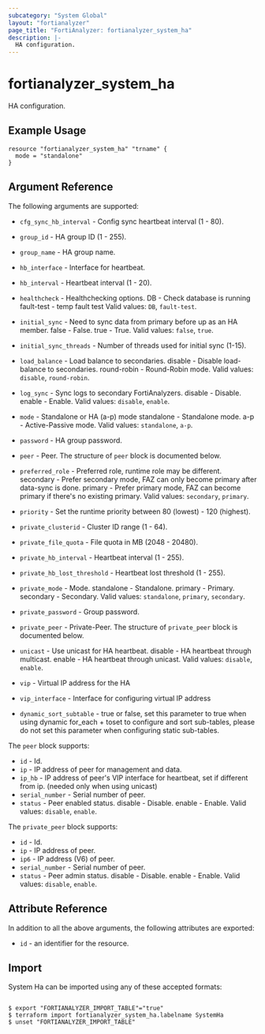 ```yaml
---
subcategory: "System Global"
layout: "fortianalyzer"
page_title: "FortiAnalyzer: fortianalyzer_system_ha"
description: |-
  HA configuration.
---
```


# fortianalyzer_system_ha
HA configuration.

## Example Usage

```hcl
resource "fortianalyzer_system_ha" "trname" {
  mode = "standalone"
}
```

## Argument Reference


The following arguments are supported:


* `cfg_sync_hb_interval` - Config sync heartbeat interval (1 - 80).
* `group_id` - HA group ID (1 - 255).
* `group_name` - HA group name.
* `hb_interface` - Interface for heartbeat.
* `hb_interval` - Heartbeat interval (1 - 20).
* `healthcheck` - Healthchecking options. DB - Check database is running fault-test - temp fault test Valid values: `DB`, `fault-test`.

* `initial_sync` - Need to sync data from primary before up as an HA member. false - False. true - True. Valid values: `false`, `true`.

* `initial_sync_threads` - Number of threads used for initial sync (1-15).
* `load_balance` - Load balance to secondaries. disable - Disable load-balance to secondaries. round-robin - Round-Robin mode. Valid values: `disable`, `round-robin`.

* `log_sync` - Sync logs to secondary FortiAnalyzers. disable - Disable. enable - Enable. Valid values: `disable`, `enable`.

* `mode` - Standalone or HA (a-p) mode standalone - Standalone mode. a-p - Active-Passive mode. Valid values: `standalone`, `a-p`.

* `password` - HA group password.
* `peer` - Peer. The structure of `peer` block is documented below.
* `preferred_role` - Preferred role, runtime role may be different. secondary - Prefer secondary mode, FAZ can only become primary after data-sync is done. primary - Prefer primary mode, FAZ can become primary if there's no existing primary. Valid values: `secondary`, `primary`.

* `priority` - Set the runtime priority between 80 (lowest) - 120 (highest).
* `private_clusterid` - Cluster ID range (1 - 64).
* `private_file_quota` - File quota in MB (2048 - 20480).
* `private_hb_interval` - Heartbeat interval (1 - 255).
* `private_hb_lost_threshold` - Heartbeat lost threshold (1 - 255).
* `private_mode` - Mode. standalone - Standalone. primary - Primary. secondary - Secondary. Valid values: `standalone`, `primary`, `secondary`.

* `private_password` - Group password.
* `private_peer` - Private-Peer. The structure of `private_peer` block is documented below.
* `unicast` - Use unicast for HA heartbeat. disable - HA heartbeat through multicast. enable - HA heartbeat through unicast. Valid values: `disable`, `enable`.

* `vip` - Virtual IP address for the HA
* `vip_interface` - Interface for configuring virtual IP address
* `dynamic_sort_subtable` - true or false, set this parameter to true when using dynamic for_each + toset to configure and sort sub-tables, please do not set this parameter when configuring static sub-tables.

The `peer` block supports:

* `id` - Id.
* `ip` - IP address of peer for management and data.
* `ip_hb` - IP address of peer's VIP interface for heartbeat, set if different from ip. (needed only when using unicast)
* `serial_number` - Serial number of peer.
* `status` - Peer enabled status. disable - Disable. enable - Enable. Valid values: `disable`, `enable`.


The `private_peer` block supports:

* `id` - Id.
* `ip` - IP address of peer.
* `ip6` - IP address (V6) of peer.
* `serial_number` - Serial number of peer.
* `status` - Peer admin status. disable - Disable. enable - Enable. Valid values: `disable`, `enable`.



## Attribute Reference

In addition to all the above arguments, the following attributes are exported:
* `id` - an identifier for the resource.

## Import

System Ha can be imported using any of these accepted formats:
```

$ export "FORTIANALYZER_IMPORT_TABLE"="true"
$ terraform import fortianalyzer_system_ha.labelname SystemHa
$ unset "FORTIANALYZER_IMPORT_TABLE"
```

